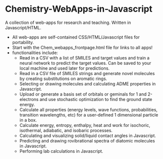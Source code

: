# Chemistry-WebApps-in-Javascript
A collection of web-apps for research and teaching. Written in Javascript/HTML.
- All web-apps are self-contained CSS/HTML/Javascript files for portability.
- Start with the Chem_webapps_frontpage.html file for links to all apps!
- functionalities include:
    * Read in a CSV with a list of SMILES and target values and train a neural network to predict the target values. Can be saved to your local machine and used later for predictions.
    * Read in a CSV file of SMILES strings and generate novel molecules by creating substitutions on aromatic rings. 
    * Selecting or drawing molecules and calculating ADME properties in Javascript.
    * Upload or generate a basis set of orbitals or geminals for 1 and 2-electrons and use stochastic optimization to find the ground state energy.
    * Calculate all properties (energy levels, wave functions, probabilities, transition wavelengths, etc) for a user-defined 1 dimensional particle in a box.
    * Calculate energy, entropy, enthalpy, heat and work for isochoric, isothermal, adiabatic, and isobaric processes. 
    * Calculating and visualizing solid/liquid contact angles in Javascript.
    * Predicting and drawing rovibrational spectra of diatomic molecules in Javascript.
    * Performing lab calculations in Javascript.
